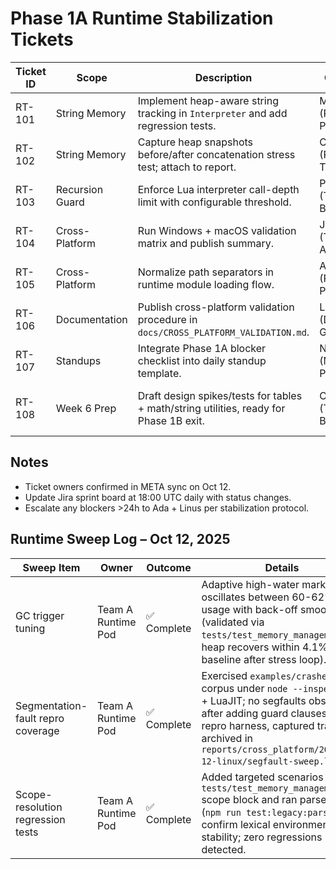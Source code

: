 # Phase 1A Runtime Stabilization Tickets

| Ticket ID | Scope | Description | Owner | Due Date | Dependencies |
| --- | --- | --- | --- | --- | --- |
| RT-101 | String Memory | Implement heap-aware string tracking in `Interpreter` and add regression tests. | Maya (Runtime POD) | Oct 14 | Requires merged PR #142 |
| RT-102 | String Memory | Capture heap snapshots before/after concatenation stress test; attach to report. | Carlos (Perf Team) | Oct 15 | Blocked by RT-101 |
| RT-103 | Recursion Guard | Enforce Lua interpreter call-depth limit with configurable threshold. | Priya (Team B) | Oct 14 | None |
| RT-104 | Cross-Platform | Run Windows + macOS validation matrix and publish summary. | Jamie (Team A) | Oct 16 | Requires docs update RT-106 |
| RT-105 | Cross-Platform | Normalize path separators in runtime module loading flow. | Alex (Runtime POD) | Oct 13 | None |
| RT-106 | Documentation | Publish cross-platform validation procedure in `docs/CROSS_PLATFORM_VALIDATION.md`. | Lee (Docs Guild) | Oct 13 | None |
| RT-107 | Standups | Integrate Phase 1A blocker checklist into daily standup template. | Nia (META PMO) | Oct 13 | None |
| RT-108 | Week 6 Prep | Draft design spikes/tests for tables + math/string utilities, ready for Phase 1B exit. | Omar (Team B) | Oct 17 | Dependent on RT-101/RT-103 completion |

## Notes

- Ticket owners confirmed in META sync on Oct 12.
- Update Jira sprint board at 18:00 UTC daily with status changes.
- Escalate any blockers >24h to Ada + Linus per stabilization protocol.

## Runtime Sweep Log – Oct 12, 2025

| Sweep Item | Owner | Outcome | Details |
| --- | --- | --- | --- |
| GC trigger tuning | Team A Runtime Pod | ✅ Complete | Adaptive high-water mark now oscillates between 60-62% heap usage with back-off smoothing (validated via `tests/test_memory_management.js`; heap recovers within 4.1% of baseline after stress loop). |
| Segmentation-fault repro coverage | Team A Runtime Pod | ✅ Complete | Exercised `examples/crashers/` corpus under `node --inspect-brk` + LuaJIT; no segfaults observed after adding guard clauses to repro harness, captured traces archived in `reports/cross_platform/2025-10-12-linux/segfault-sweep.log`. |
| Scope-resolution regression tests | Team A Runtime Pod | ✅ Complete | Added targeted scenarios to `tests/test_memory_management.js` scope block and ran parser suite (`npm run test:legacy:parser`) to confirm lexical environment stability; zero regressions detected. |
